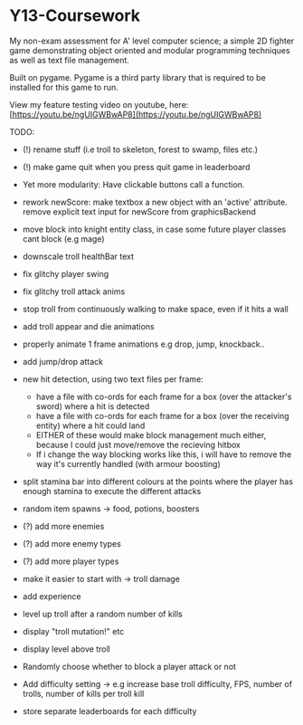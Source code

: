 # Y13-Coursework
My non-exam assessment for A' level computer science; a simple 2D fighter game demonstrating object oriented and modular programming techniques as well as text file management.

Built on pygame. Pygame is a third party library that is required to be installed for this game to run.

View my feature testing video on youtube, here: [https://youtu.be/ngUIGWBwAP8](https://youtu.be/ngUIGWBwAP8)





TODO:
- (!) rename stuff (i.e troll to skeleton, forest to swamp, files etc.)
- (!) make game quit when you press quit game in leaderboard

- Yet more modularity: Have clickable buttons call a function.
- rework newScore: make textbox a new object with an 'active' attribute. remove explicit text input for newScore from graphicsBackend
- move block into knight entity class, in case some future player classes cant block (e.g mage)
- downscale troll healthBar text
- fix glitchy player swing
- fix glitchy troll attack anims
- stop troll from continuously walking to make space, even if it hits a wall
- add troll appear and die animations
- properly animate 1 frame animations e.g drop, jump, knockback..
- add jump/drop attack
- new hit detection, using two text files per frame:
  - have a file with co-ords for each frame for a box (over the attacker's sword) where a hit is detected
  - have a file with co-ords for each frame for a box (over the receiving entity) where a hit could land
  - EITHER of these would make block management much either, because I could just move/remove the recieving hitbox
  - If i change the way blocking works like this, i will have to remove the way it's currently handled (with armour boosting)
- split stamina bar into different colours at the points where the player has enough stamina to execute the different attacks
- random item spawns
-> food, potions, boosters
- (?) add more enemies
- (?) add more enemy types
- (?) add more player types
- make it easier to start with -> troll damage
- add experience
- level up troll after a random number of kills
- display "troll mutation!" etc
- display level above troll
- Randomly choose whether to block a player attack or not
- Add difficulty setting -> e.g increase base troll difficulty, FPS, number of trolls, number of kills per troll kill
- store separate leaderboards for each difficulty
